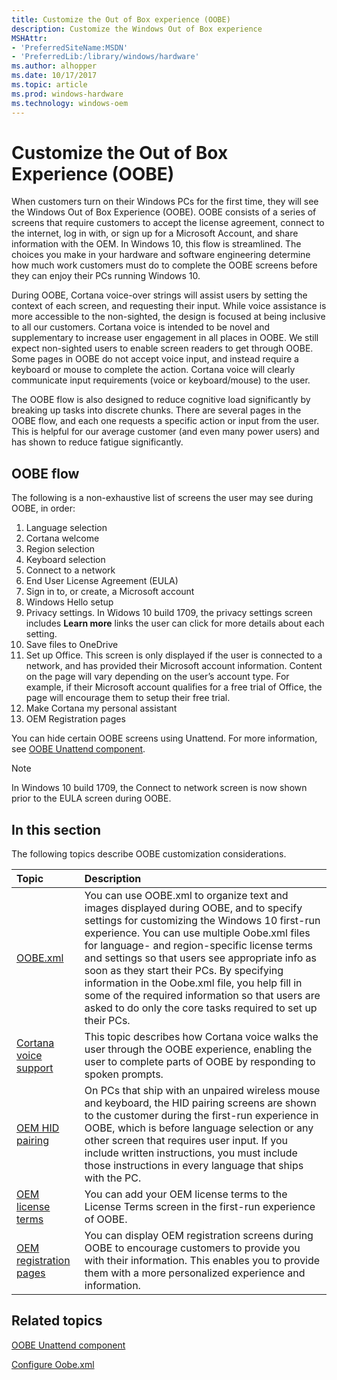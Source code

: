 ```yaml
---
title: Customize the Out of Box experience (OOBE)
description: Customize the Windows Out of Box experience
MSHAttr:
- 'PreferredSiteName:MSDN'
- 'PreferredLib:/library/windows/hardware'
ms.author: alhopper
ms.date: 10/17/2017
ms.topic: article
ms.prod: windows-hardware
ms.technology: windows-oem
---
```

# Customize the Out of Box Experience (OOBE)

When customers turn on their Windows PCs for the first time, they will see the Windows Out of Box Experience (OOBE). OOBE consists of a series of screens that require customers to accept the license agreement, connect to the internet, log in with, or sign up for a Microsoft Account, and share information with the OEM. In Windows 10, this flow is streamlined. The choices you make in your hardware and software engineering determine how much work customers must do to complete the OOBE screens before they can enjoy their PCs running Windows 10.

During OOBE, Cortana voice-over strings will assist users by setting the context of each screen, and requesting their input. While voice assistance is more accessible to the non-sighted, the design is focused at being inclusive to all our customers. Cortana voice is intended to be novel and supplementary to increase user engagement in all places in OOBE. We still expect non-sighted users to enable screen readers to get through OOBE. Some pages in OOBE do not accept voice input, and instead require a keyboard or mouse to complete the action. Cortana voice will clearly communicate input requirements (voice or keyboard/mouse) to the user.

The OOBE flow is also designed to reduce cognitive load significantly by breaking up tasks into discrete chunks. There are several pages in the OOBE flow, and each one requests a specific action or input from the user. This is helpful for our average customer (and even many power users) and has shown to reduce fatigue significantly.

## OOBE flow

The following is a non-exhaustive list of screens the user may see during OOBE, in order:

1. Language selection
1. Cortana welcome
1. Region selection
1. Keyboard selection
1. Connect to a network
1. End User License Agreement (EULA)
1. Sign in to, or create, a Microsoft account
1. Windows Hello setup
1. Privacy settings. In Widows 10 build 1709, the privacy settings screen includes **Learn more** links the user can click for more details about each setting.
1. Save files to OneDrive
1. Set up Office. This screen is only displayed if the user is connected to a network, and has provided their Microsoft account information. Content on the page will vary depending on the user’s account type. For example, if their Microsoft account qualifies for a free trial of Office, the page will encourage them to setup their free trial.
1. Make Cortana my personal assistant
1. OEM Registration pages

You can hide certain OOBE screens using Unattend. For more information, see [OOBE Unattend component](https://docs.microsoft.com/en-us/windows-hardware/customize/desktop/unattend/microsoft-windows-shell-setup-oobe).

> [!NOTE]
> In Windows 10 build 1709, the Connect to network screen is now shown prior to the EULA screen during OOBE. 

## In this section

The following topics describe OOBE customization considerations.

| Topic                                     | Description                                                                        |
|:------------------------------------------|:-----------------------------------------------------------------------------------|
| [OOBE.xml](oobexml.md)                               | You can use OOBE.xml to organize text and images displayed during OOBE, and to specify settings for customizing the Windows 10 first-run experience. You can use multiple Oobe.xml files for language- and region-specific license terms and settings so that users see appropriate info as soon as they start their PCs. By specifying information in the Oobe.xml file, you help fill in some of the required information so that users are asked to do only the core tasks required to set up their PCs. |
| [Cortana voice support](cortana-voice-support.md)    | This topic describes how Cortana voice walks the user through the OOBE experience, enabling the user to complete parts of OOBE by responding to spoken prompts.                       |
| [OEM HID pairing](oem-hid-pairing.md)                | On PCs that ship with an unpaired wireless mouse and keyboard, the HID pairing screens are shown to the customer during the first-run experience in OOBE, which is before language selection or any other screen that requires user input. If you include written instructions, you must include those instructions in every language that ships with the PC.              |
| [OEM license terms](oem-license.md)                  | You can add your OEM license terms to the License Terms screen in the first-run experience of OOBE. |
| [OEM registration pages](oem-registration-pages.md)  | You can display OEM registration screens during OOBE to encourage customers to provide you with their information. This enables you to provide them with a more personalized experience and information. |

## Related topics

[OOBE Unattend component](https://docs.microsoft.com/en-us/windows-hardware/customize/desktop/unattend/microsoft-windows-shell-setup-oobe)

[Configure Oobe.xml](https://docs.microsoft.com/en-us/windows-hardware/manufacture/desktop/configure-oobexml)
